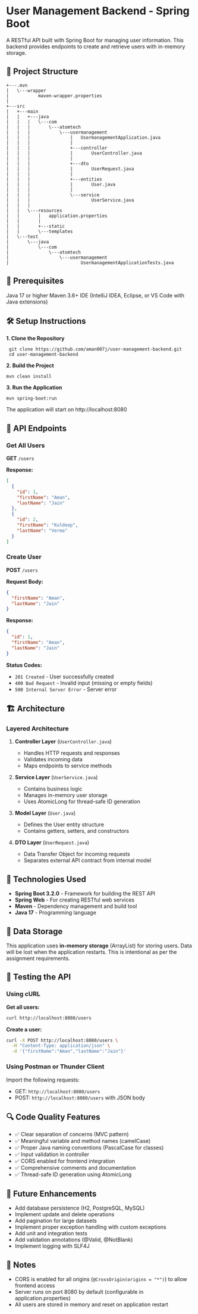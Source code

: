 # User Management Backend - Spring Boot
A RESTful API built with Spring Boot for managing user information. This backend provides endpoints to create and retrieve users with in-memory storage.

## 📁 Project Structure
```
+---.mvn
|   \---wrapper
|           maven-wrapper.properties
|           
+---src
|   +---main
|   |   +---java
|   |   |   \---com
|   |   |       \---atomtech
|   |   |           \---usermanagement
|   |   |               |   UsermanagementApplication.java
|   |   |               |   
|   |   |               +---controller
|   |   |               |       UserController.java
|   |   |               |       
|   |   |               +---dto
|   |   |               |       UserRequest.java
|   |   |               |       
|   |   |               +---entities
|   |   |               |       User.java
|   |   |               |       
|   |   |               \---service
|   |   |                       UserService.java
|   |   |                       
|   |   \---resources
|   |       |   application.properties
|   |       |   
|   |       +---static
|   |       \---templates
|   \---test
|       \---java
|           \---com
|               \---atomtech
|                   \---usermanagement
|                           UsermanagementApplicationTests.java
```

## 🚀 Prerequisites

Java 17 or higher
Maven 3.6+
IDE (IntelliJ IDEA, Eclipse, or VS Code with Java extensions)

## 🛠️ Setup Instructions
**1. Clone the Repository**
   
   ```
    git clone https://github.com/aman007j/user-management-backend.git
    cd user-management-backend
   ```

**2. Build the Project**

```
mvn clean install
```

**3. Run the Application**
```
mvn spring-boot:run
```

The application will start on http://localhost:8080

## 📡 API Endpoints

### Get All Users
**GET** `/users`

**Response:**
```json
[
  {
    "id": 1,
    "firstName": "Aman",
    "lastName": "Jain"
  },
  {
    "id": 2,
    "firstName": "Kuldeep",
    "lastName": "Verma"
  }
]
```

### Create User
**POST** `/users`

**Request Body:**
```json
{
  "firstName": "Aman",
  "lastName": "Jain"
}
```

**Response:**
```json
{
  "id": 1,
  "firstName": "Aman",
  "lastName": "Jain"
}
```

**Status Codes:**
- `201 Created` - User successfully created
- `400 Bad Request` - Invalid input (missing or empty fields)
- `500 Internal Server Error` - Server error

## 🏗️ Architecture

### Layered Architecture
1. **Controller Layer** (`UserController.java`)
   - Handles HTTP requests and responses
   - Validates incoming data
   - Maps endpoints to service methods

2. **Service Layer** (`UserService.java`)
   - Contains business logic
   - Manages in-memory user storage
   - Uses AtomicLong for thread-safe ID generation

3. **Model Layer** (`User.java`)
   - Defines the User entity structure
   - Contains getters, setters, and constructors

4. **DTO Layer** (`UserRequest.java`)
   - Data Transfer Object for incoming requests
   - Separates external API contract from internal model

## 🔧 Technologies Used

- **Spring Boot 3.2.0** - Framework for building the REST API
- **Spring Web** - For creating RESTful web services
- **Maven** - Dependency management and build tool
- **Java 17** - Programming language

## 💾 Data Storage

This application uses **in-memory storage** (ArrayList) for storing users. Data will be lost when the application restarts. This is intentional as per the assignment requirements.

## 🧪 Testing the API

### Using cURL

**Get all users:**
```bash
curl http://localhost:8080/users
```

**Create a user:**
```bash
curl -X POST http://localhost:8080/users \
  -H "Content-Type: application/json" \
  -d '{"firstName":"Aman","lastName":"Jain"}'
```

### Using Postman or Thunder Client
Import the following requests:
- GET: `http://localhost:8080/users`
- POST: `http://localhost:8080/users` with JSON body

## 🔍 Code Quality Features

- ✅ Clear separation of concerns (MVC pattern)
- ✅ Meaningful variable and method names (camelCase)
- ✅ Proper Java naming conventions (PascalCase for classes)
- ✅ Input validation in controller
- ✅ CORS enabled for frontend integration
- ✅ Comprehensive comments and documentation
- ✅ Thread-safe ID generation using AtomicLong

## 🚧 Future Enhancements

- Add database persistence (H2, PostgreSQL, MySQL)
- Implement update and delete operations
- Add pagination for large datasets
- Implement proper exception handling with custom exceptions
- Add unit and integration tests
- Add validation annotations (@Valid, @NotBlank)
- Implement logging with SLF4J

## 📝 Notes

- CORS is enabled for all origins (`@CrossOrigin(origins = "*")`) to allow frontend access
- Server runs on port 8080 by default (configurable in application.properties)
- All users are stored in memory and reset on application restart
